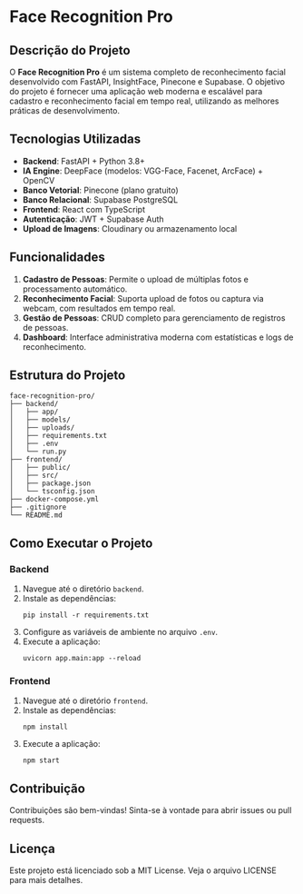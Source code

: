 # Face Recognition Pro

## Descrição do Projeto
O **Face Recognition Pro** é um sistema completo de reconhecimento facial desenvolvido com FastAPI, InsightFace, Pinecone e Supabase. O objetivo do projeto é fornecer uma aplicação web moderna e escalável para cadastro e reconhecimento facial em tempo real, utilizando as melhores práticas de desenvolvimento.

## Tecnologias Utilizadas
- **Backend**: FastAPI + Python 3.8+
- **IA Engine**: DeepFace (modelos: VGG-Face, Facenet, ArcFace) + OpenCV
- **Banco Vetorial**: Pinecone (plano gratuito)
- **Banco Relacional**: Supabase PostgreSQL
- **Frontend**: React com TypeScript
- **Autenticação**: JWT + Supabase Auth
- **Upload de Imagens**: Cloudinary ou armazenamento local

## Funcionalidades
1. **Cadastro de Pessoas**: Permite o upload de múltiplas fotos e processamento automático.
2. **Reconhecimento Facial**: Suporta upload de fotos ou captura via webcam, com resultados em tempo real.
3. **Gestão de Pessoas**: CRUD completo para gerenciamento de registros de pessoas.
4. **Dashboard**: Interface administrativa moderna com estatísticas e logs de reconhecimento.

## Estrutura do Projeto
```
face-recognition-pro/
├── backend/
│   ├── app/
│   ├── models/
│   ├── uploads/
│   ├── requirements.txt
│   ├── .env
│   └── run.py
├── frontend/
│   ├── public/
│   ├── src/
│   ├── package.json
│   └── tsconfig.json
├── docker-compose.yml
├── .gitignore
└── README.md
```

## Como Executar o Projeto

### Backend
1. Navegue até o diretório `backend`.
2. Instale as dependências:
   ```
   pip install -r requirements.txt
   ```
3. Configure as variáveis de ambiente no arquivo `.env`.
4. Execute a aplicação:
   ```
   uvicorn app.main:app --reload
   ```

### Frontend
1. Navegue até o diretório `frontend`.
2. Instale as dependências:
   ```
   npm install
   ```
3. Execute a aplicação:
   ```
   npm start
   ```

## Contribuição
Contribuições são bem-vindas! Sinta-se à vontade para abrir issues ou pull requests.

## Licença
Este projeto está licenciado sob a MIT License. Veja o arquivo LICENSE para mais detalhes.